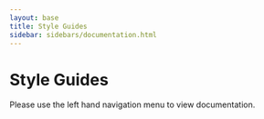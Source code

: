 ```yaml
---
layout: base
title: Style Guides
sidebar: sidebars/documentation.html
---
```


# Style Guides

Please use the left hand navigation menu to view documentation.
